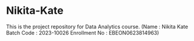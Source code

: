 # Nikita-Kate
This is the project repository for Data Analytics course.  (Name : Nikita Kate  Batch Code : 2023-10026  Enrollment No : EBEON0623814963)
